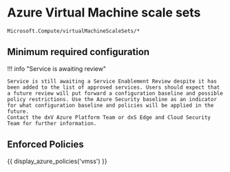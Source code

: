 # Azure Virtual Machine scale sets

```
Microsoft.Compute/virtualMachineScaleSets/*
```

## Minimum required configuration

!!! info "Service is awaiting review"

    Service is still awaiting a Service Enablement Review despite it has been added to the list of approved services. Users should expect that a future review will put forward a configuration baseline and possible policy restrictions. Use the Azure Security baseline as an indicator for what configuration baseline and policies will be applied in the future.
    Contact the dxV Azure Platform Team or dxS Edge and Cloud Security Team for further information.

## Enforced Policies

{{ display_azure_policies('vmss') }}
